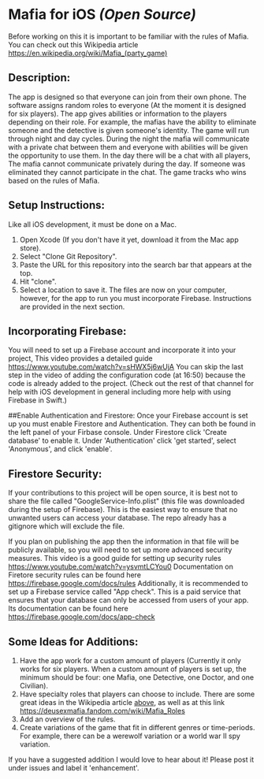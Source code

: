 # Mafia for iOS *(Open Source)*

Before working on this it is important to be familiar with the rules of Mafia. You can check out this Wikipedia article https://en.wikipedia.org/wiki/Mafia_(party_game)


## Description:

The app is designed so that everyone can join from their own phone. The software assigns random roles to everyone (At the moment it is designed for six players). The app gives abilities or information to the players depending on their role. For example, the mafias have the ability to eliminate someone and the detective is given someone's
identity. The game will run through night and day cycles. During the night the mafia will communicate with a private chat between them and everyone with abilities will be given the opportunity to use them. In the day there will be a chat with all players, The mafia cannot communicate privately during the day. If someone was eliminated they cannot participate in the chat. The game tracks who wins based on the rules of Mafia.


## Setup Instructions:

Like all iOS development, it must be done on a Mac.
1) Open Xcode (If you don't have it yet, download it from the Mac app store).
2) Select "Clone Git Repository".
4) Paste the URL for this repository into the search bar that appears at the top.
5) Hit "clone".
3) Select a location to save it.
The files are now on your computer, however, for the app to run you must incorporate Firebase. Instructions are provided in the next section.


## Incorporating Firebase:

You will need to set up a Firebase account and incorporate it into your project, This video provides a detailed guide https://www.youtube.com/watch?v=sHWX5j6wUjA You can skip the last step in the video of adding the configuration code (at 16:50) because the code is already added to the project.
(Check out the rest of that channel for help with iOS development in general including more help with using Firebase in Swift.)

##Enable Authentication and Firestore:
Once your Firebase account is set up you must enable Firestore and Authentication. They can both be found in the left panel of your Firbase console. Under Firestore click 'Create database' to enable it. Under 'Authentication' click 'get started', select 'Anonymous', and  click 'enable'.

## Firestore Security:

If your contributions to this project will be open source, it is best not to share the file called "GoogleService-Info.plist" (this file was downloaded during the setup of Firebase). This is the easiest way to ensure that no unwanted users can access your database. The repo already has a gitignore which will exclude the file.

If you plan on publishing the app then the information in that file will be publicly available, so you will need to set up more advanced security measures. This video is a good guide for setting up security rules https://www.youtube.com/watch?v=ysvmtLCYou0 Documentation on Firetore security rules can be found here https://firebase.google.com/docs/rules  Additionally, it is recommended to set up a Firebase service called "App check". This is a paid service that ensures that your database can only be accessed from users of your app. Its documentation can be found here https://firebase.google.com/docs/app-check

## Some Ideas for Additions:
1) Have the app work for a custom amount of players (Currently it only works for six players. When a custom amount of players is set up, the minimum should be four: one Mafia, one Detective, one Doctor, and one Civilian).
2) Have specialty roles that players can choose to include. There are some great ideas in the Wikipedia article [above](#mafia-for-ios-open-source), as well as at this link https://deusexmafia.fandom.com/wiki/Mafia_Roles
3) Add an overview of the rules.
4) Create variations of the game that fit in different genres or time-periods. For example, there can be a werewolf variation or a world war II spy variation.

If you have a suggested addition I would love to hear about it! Please post it under issues and label it 'enhancement'.
